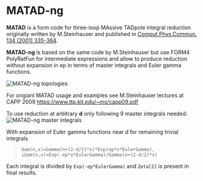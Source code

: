 MATAD-ng
====

**MATAD** is a form code for three-loop MAssive TADpole integral reduction originally written by M.Steinhauser and published in [Comput.Phys.Commun. 134 (2001) 335-364](http://inspirehep.net/record/532857).

**MATAD-ng** is based on the same code by M.Steinhauser but use FORM4 PolyRatFun for intermediate expressions and allow to produce reduction without expansion in ep in terms of master integrals and Euler gamma functions.

![MATAD-ng topologies](https://raw.githubusercontent.com/wiki/apik/matad-ng/images/topmtd.png)

For origianl MATAD usage and examples see M.Steinhauser lectures at CAPP 2009 https://www.ttp.kit.edu/~ms/capp09.pdf

To use reduction at arbitrary **d** only following 9 master integrals needed:
![MATAD-ng master integrals](https://raw.githubusercontent.com/wiki/apik/matad-ng/images/masterints.png)

With expansion of Euler gamma functions near d for remaining trivial integrals

> `Gam(n,x)=Gamma(n+(2-d/2)*x)*Exp(ep*x*EulerGamma), iGam(n,x)=Exp(-ep*x*EulerGamma)/Gamma(n+(2-d/2)*x)`

Each integral is divided by `Exp(-ep*EulerGamma)` and `Zeta[2]` is present in final results.
